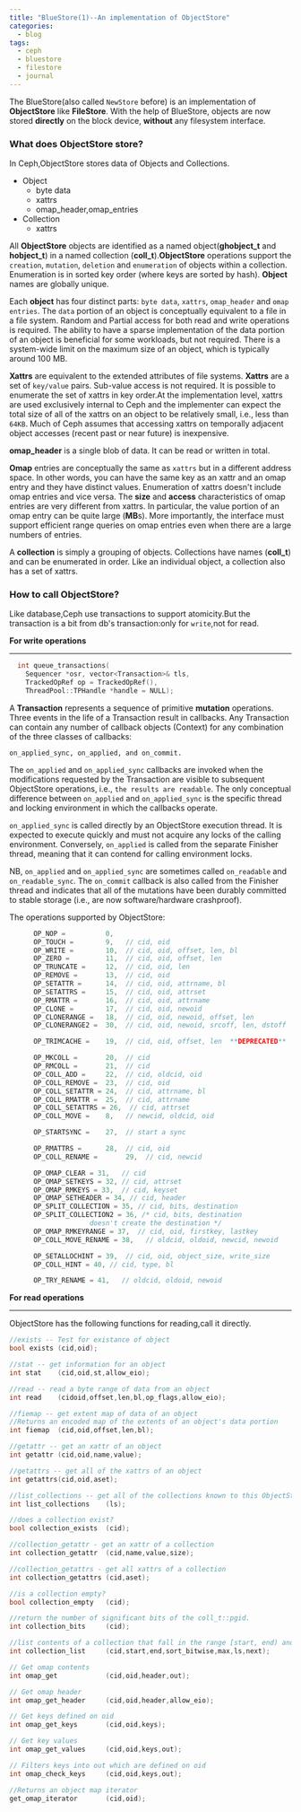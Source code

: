 ```yaml
---
title: "BlueStore(1)--An implementation of ObjectStore"
categories:
  - blog
tags:
  - ceph
  - bluestore
  - filestore
  - journal
---
```


The BlueStore(also called `NewStore` before) is an implementation of **ObjectStore** like **FileStore**. With the help of BlueStore, objects are now stored **directly** on the block device, **without** any filesystem interface.

### What does ObjectStore store?

In Ceph,ObjectStore stores data of Objects and Collections.

* Object
  * byte data
  * xattrs
  * omap_header,omap_entries
* Collection
  * xattrs

All **ObjectStore** objects are identified as a named object(**ghobject_t** and **hobject_t**) in a named collection (**coll_t**).**ObjectStore** operations support the `creation`, `mutation`, `deletion` and `enumeration` of objects within a collection.  Enumeration is in sorted key order (where keys are sorted by hash). **Object** names are globally unique. 

Each **object** has four distinct parts: `byte data`, `xattrs`, `omap_header` and `omap entries`. The `data` portion of an object is conceptually equivalent to a file in a file system. Random and Partial access for both read and write operations is required. The ability to have a sparse implementation of the data portion of an object is beneficial for some workloads, but not required. There is a system-wide limit on the maximum size of an object, which is typically around 100 MB.

**Xattrs** are equivalent to the extended attributes of file systems. **Xattrs** are a set of `key/value` pairs.  Sub-value access is not required. It is possible to enumerate the set of xattrs in key order.At the implementation level, xattrs are used exclusively internal to Ceph and the implementer can expect the total size of all of the xattrs on an object to be relatively small, i.e., less than `64KB`. Much of Ceph assumes that accessing xattrs on temporally adjacent object accesses (recent past or near future) is inexpensive.

**omap_header** is a single blob of data. It can be read or written in total.

**Omap** entries are conceptually the same as `xattrs` but in a different address space. In other words, you can have the same key as an xattr and an omap entry and they have distinct values. Enumeration of xattrs doesn't include omap entries and vice versa. The **size** and **access** characteristics of omap entries are very different from xattrs. In particular, the value portion of an omap entry can be quite large (**MB**s).  More importantly, the interface must support efficient range queries on omap entries even when there are a large numbers of entries.

A **collection** is simply a grouping of objects. Collections have names (**coll_t**) and can be enumerated in order.  Like an individual object, a collection also has a set of xattrs.

### How to call ObjectStore?
Like database,Ceph use transactions to support atomicity.But the transaction is a bit from db's transaction:only for `write`,not for read.

**For write operations**

---

```c++
  int queue_transactions(
    Sequencer *osr, vector<Transaction>& tls,
    TrackedOpRef op = TrackedOpRef(),
    ThreadPool::TPHandle *handle = NULL);
```
 A **Transaction** represents a sequence of primitive **mutation** operations.
 Three events in the life of a Transaction result in callbacks. Any Transaction can contain any number of callback objects (Context) for any combination of the three classes of callbacks:
 
`on_applied_sync, on_applied, and on_commit.`

The `on_applied` and `on_applied_sync` callbacks are invoked when the modifications requested by the Transaction are visible to subsequent ObjectStore operations, i.e., `the results are readable`. The only conceptual difference between `on_applied` and `on_applied_sync` is the specific thread and locking environment in which the callbacks operate. 

`on_applied_sync` is called directly by an ObjectStore execution thread. It is expected to execute quickly and must not acquire any locks of the calling environment. Conversely, `on_applied` is called from the separate Finisher thread, meaning that it can contend for calling environment locks.

NB, `on_applied` and `on_applied_sync` are sometimes called `on_readable` and `on_readable_sync`.  The `on_commit` callback is also called from the Finisher thread and indicates that all of the mutations have been durably committed to stable storage (i.e., are now software/hardware crashproof).

The operations supported by ObjectStore:

```c++
      OP_NOP =          0,
      OP_TOUCH =        9,   // cid, oid
      OP_WRITE =        10,  // cid, oid, offset, len, bl
      OP_ZERO =         11,  // cid, oid, offset, len
      OP_TRUNCATE =     12,  // cid, oid, len
      OP_REMOVE =       13,  // cid, oid
      OP_SETATTR =      14,  // cid, oid, attrname, bl
      OP_SETATTRS =     15,  // cid, oid, attrset
      OP_RMATTR =       16,  // cid, oid, attrname
      OP_CLONE =        17,  // cid, oid, newoid
      OP_CLONERANGE =   18,  // cid, oid, newoid, offset, len
      OP_CLONERANGE2 =  30,  // cid, oid, newoid, srcoff, len, dstoff

      OP_TRIMCACHE =    19,  // cid, oid, offset, len  **DEPRECATED**

      OP_MKCOLL =       20,  // cid
      OP_RMCOLL =       21,  // cid
      OP_COLL_ADD =     22,  // cid, oldcid, oid
      OP_COLL_REMOVE =  23,  // cid, oid
      OP_COLL_SETATTR = 24,  // cid, attrname, bl
      OP_COLL_RMATTR =  25,  // cid, attrname
      OP_COLL_SETATTRS = 26,  // cid, attrset
      OP_COLL_MOVE =    8,   // newcid, oldcid, oid

      OP_STARTSYNC =    27,  // start a sync

      OP_RMATTRS =      28,  // cid, oid
      OP_COLL_RENAME =       29,  // cid, newcid

      OP_OMAP_CLEAR = 31,   // cid
      OP_OMAP_SETKEYS = 32, // cid, attrset
      OP_OMAP_RMKEYS = 33,  // cid, keyset
      OP_OMAP_SETHEADER = 34, // cid, header
      OP_SPLIT_COLLECTION = 35, // cid, bits, destination
      OP_SPLIT_COLLECTION2 = 36, /* cid, bits, destination
				    doesn't create the destination */
      OP_OMAP_RMKEYRANGE = 37,  // cid, oid, firstkey, lastkey
      OP_COLL_MOVE_RENAME = 38,   // oldcid, oldoid, newcid, newoid

      OP_SETALLOCHINT = 39,  // cid, oid, object_size, write_size
      OP_COLL_HINT = 40, // cid, type, bl

      OP_TRY_RENAME = 41,   // oldcid, oldoid, newoid
```

**For read operations**


---

ObjectStore has the following functions for reading,call it directly.

```c++
//exists -- Test for existance of object
bool exists (cid,oid);

//stat -- get information for an object
int stat    (cid,oid,st,allow_eio);

//read -- read a byte range of data from an object
int read    (cidoid,offset,len,bl,op_flags,allow_eio);

//fiemap -- get extent map of data of an object
//Returns an encoded map of the extents of an object's data portion
int fiemap  (cid,oid,offset,len,bl);

//getattr -- get an xattr of an object
int getattr (cid,oid,name,value);

//getattrs -- get all of the xattrs of an object
int getattrs(cid,oid,aset);

//list_collections -- get all of the collections known to this ObjectStore
int list_collections    (ls);

//does a collection exist?
bool collection_exists  (cid);

//collection_getattr - get an xattr of a collection
int collection_getattr  (cid,name,value,size);

//collection_getattrs - get all xattrs of a collection
int collection_getattrs (cid,aset);

//is a collection empty?
bool collection_empty   (cid);

//return the number of significant bits of the coll_t::pgid.
int collection_bits     (cid);

//list contents of a collection that fall in the range [start, end) and no more than a specified many result
int collection_list     (cid,start,end,sort_bitwise,max,ls,next);

// Get omap contents
int omap_get            (cid,oid,header,out);

// Get omap header
int omap_get_header     (cid,oid,header,allow_eio);

// Get keys defined on oid
int omap_get_keys       (cid,oid,keys);

// Get key values
int omap_get_values     (cid,oid,keys,out);

// Filters keys into out which are defined on oid
int omap_check_keys     (cid,oid,keys,out);

//Returns an object map iterator
get_omap_iterator       (cid,oid);
```
